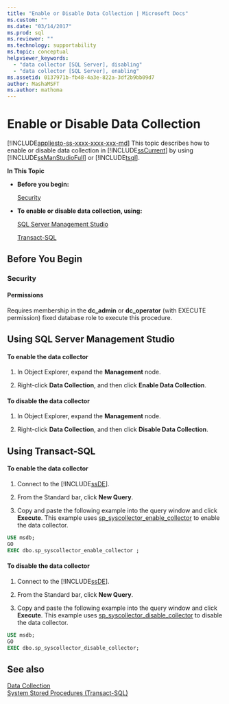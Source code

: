 ```yaml
---
title: "Enable or Disable Data Collection | Microsoft Docs"
ms.custom: ""
ms.date: "03/14/2017"
ms.prod: sql
ms.reviewer: ""
ms.technology: supportability
ms.topic: conceptual
helpviewer_keywords: 
  - "data collector [SQL Server], disabling"
  - "data collector [SQL Server], enabling"
ms.assetid: 0137971b-fb48-4a3e-822a-3df2b9bb09d7
author: MashaMSFT
ms.author: mathoma
---
```

# Enable or Disable Data Collection
[!INCLUDE[appliesto-ss-xxxx-xxxx-xxx-md](../../includes/appliesto-ss-xxxx-xxxx-xxx-md.md)]
  This topic describes how to enable or disable data collection in [!INCLUDE[ssCurrent](../../includes/sscurrent-md.md)] by using [!INCLUDE[ssManStudioFull](../../includes/ssmanstudiofull-md.md)] or [!INCLUDE[tsql](../../includes/tsql-md.md)].  
  
 **In This Topic**  
  
-   **Before you begin:**  
  
     [Security](#Security)  
  
-   **To enable or disable data collection, using:**  
  
     [SQL Server Management Studio](#SSMSProcedure)  
  
     [Transact-SQL](#TsqlProcedure)  
  
##  <a name="BeforeYouBegin"></a> Before You Begin  
  
###  <a name="Security"></a> Security  
  
####  <a name="Permissions"></a> Permissions  
 Requires membership in the **dc_admin** or **dc_operator** (with EXECUTE permission) fixed database role to execute this procedure.  
  
##  <a name="SSMSProcedure"></a> Using SQL Server Management Studio  
  
#### To enable the data collector  
  
1.  In Object Explorer, expand the **Management** node.  
  
2.  Right-click **Data Collection**, and then click **Enable Data Collection**.  

#### To disable the data collector  
  
1.  In Object Explorer, expand the **Management** node.  
  
2.  Right-click **Data Collection**, and then click **Disable Data Collection**.  
  
##  <a name="TsqlProcedure"></a> Using Transact-SQL  
  
#### To enable the data collector  
  
1.  Connect to the [!INCLUDE[ssDE](../../includes/ssde-md.md)].  
  
2.  From the Standard bar, click **New Query**.  
  
3.  Copy and paste the following example into the query window and click **Execute**. This example uses [sp_syscollector_enable_collector](../../relational-databases/system-stored-procedures/sp-syscollector-enable-collector-transact-sql.md) to enable the data collector.  
  
```sql  
USE msdb;  
GO  
EXEC dbo.sp_syscollector_enable_collector ;  
```  
  
#### To disable the data collector  
  
1.  Connect to the [!INCLUDE[ssDE](../../includes/ssde-md.md)].  
  
2.  From the Standard bar, click **New Query**.  
  
3.  Copy and paste the following example into the query window and click **Execute**. This example uses [sp_syscollector_disable_collector](../../relational-databases/system-stored-procedures/sp-syscollector-disable-collector-transact-sql.md) to disable the data collector.  
  
```sql  
USE msdb;  
GO  
EXEC dbo.sp_syscollector_disable_collector;  
```  
  
## See also  
 [Data Collection](../../relational-databases/data-collection/data-collection.md)   
 [System Stored Procedures &#40;Transact-SQL&#41;](../../relational-databases/system-stored-procedures/system-stored-procedures-transact-sql.md)  
  
  
